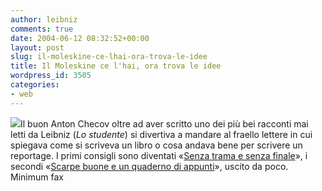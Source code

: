 ```yaml
---
author: leibniz
comments: true
date: 2004-06-12 08:32:52+00:00
layout: post
slug: il-moleskine-ce-lhai-ora-trova-le-idee
title: Il Moleskine ce l'hai, ora trova le idee
wordpress_id: 3505
categories:
- web
---
```


![](http://www.minimumfax.com/foto/2004/4/ChechovP.jpg)Il buon Anton Checov oltre ad aver scritto uno dei più bei racconti mai letti da Leibniz (_Lo studente_) si divertiva a mandare al fraello lettere in cui spiegava come si scriveva un libro o cosa andava bene per scrivere un reportage. I primi consigli sono diventati «[Senza trama e senza finale](http://www.minimumfax.com/Libro.asp?Libroid=235)», i secondi «[Scarpe buone e un quaderno di appunti](http://www.minimumfax.com/libro.asp?libroID=235)», uscito da poco.
Minimum fax

